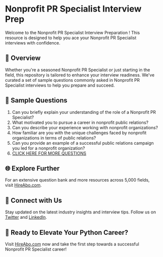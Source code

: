 # Nonprofit PR Specialist Interview Prep

Welcome to the Nonprofit PR Specialist Interview Preparation ! This resource is designed to help you ace your Nonprofit PR Specialist interviews with confidence.

## 🚀 Overview

Whether you're a seasoned Nonprofit PR Specialist or just starting in the field, this repository is tailored to enhance your interview readiness. We've curated a set of sample questions commonly asked in Nonprofit PR Specialist interviews to help you prepare and succeed.

## 📝 Sample Questions

1. Can you briefly explain your understanding of the role of a Nonprofit PR Specialist?
2. What motivated you to pursue a career in nonprofit public relations?
3. Can you describe your experience working with nonprofit organizations?
4. How familiar are you with the unique challenges faced by nonprofit organizations in terms of public relations?
5. Can you provide an example of a successful public relations campaign you led for a nonprofit organization?
6. [CLICK HERE FOR MORE QUESTIONS](https://hireabo.com/job/8_1_26/Nonprofit%20PR%20Specialist)

## 🌐 Explore Further

For an extensive question bank and more resources across 5,000 fields, visit [HireAbo.com](https://www.hireabo.com).

## 📱 Connect with Us

Stay updated on the latest industry insights and interview tips. Follow us on [Twitter](https://twitter.com/hireabo) and [LinkedIn](https://www.linkedin.com/in/hire-abo-3609972a8/).

## 🚀 Ready to Elevate Your Python Career?

Visit [HireAbo.com](https://www.hireabo.com) now and take the first step towards a successful Nonprofit PR Specialist career!